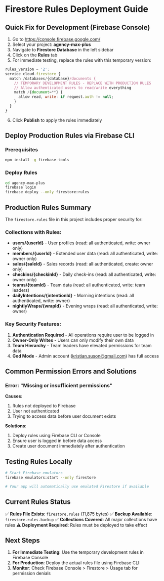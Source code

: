 # Firestore Rules Deployment Guide

## Quick Fix for Development (Firebase Console)

1. Go to https://console.firebase.google.com/
2. Select your project: **agency-max-plus**
3. Navigate to **Firestore Database** in the left sidebar
4. Click on the **Rules** tab
5. For immediate testing, replace the rules with this temporary version:

```javascript
rules_version = '2';
service cloud.firestore {
  match /databases/{database}/documents {
    // TEMPORARY DEVELOPMENT RULES - REPLACE WITH PRODUCTION RULES
    // Allow authenticated users to read/write everything
    match /{document=**} {
      allow read, write: if request.auth != null;
    }
  }
}
```

6. Click **Publish** to apply the rules immediately

## Deploy Production Rules via Firebase CLI

### Prerequisites
```bash
npm install -g firebase-tools
```

### Deploy Rules
```bash
cd agency-max-plus
firebase login
firebase deploy --only firestore:rules
```

## Production Rules Summary

The `firestore.rules` file in this project includes proper security for:

### Collections with Rules:
- **users/{userId}** - User profiles (read: all authenticated, write: owner only)
- **members/{userId}** - Extended user data (read: all authenticated, write: owner only)
- **sales/{saleId}** - Sales records (read: all authenticated, create: owner only)
- **checkins/{checkinId}** - Daily check-ins (read: all authenticated, write: owner only)
- **teams/{teamId}** - Team data (read: all authenticated, write: team leaders)
- **dailyIntentions/{intentionId}** - Morning intentions (read: all authenticated, write: owner)
- **nightlyWraps/{wrapId}** - Evening wraps (read: all authenticated, write: owner)

### Key Security Features:
1. **Authentication Required** - All operations require user to be logged in
2. **Owner-Only Writes** - Users can only modify their own data
3. **Team Hierarchy** - Team leaders have elevated permissions for team data
4. **God Mode** - Admin account (kristian.suson@gmail.com) has full access

## Common Permission Errors and Solutions

### Error: "Missing or insufficient permissions"

**Causes:**
1. Rules not deployed to Firebase
2. User not authenticated
3. Trying to access data before user document exists

**Solutions:**
1. Deploy rules using Firebase CLI or Console
2. Ensure user is logged in before data access
3. Create user document immediately after authentication

## Testing Rules Locally

```bash
# Start Firebase emulators
firebase emulators:start --only firestore

# Your app will automatically use emulated Firestore if available
```

## Current Rules Status

✅ **Rules File Exists**: `firestore.rules` (11,875 bytes)
✅ **Backup Available**: `firestore.rules.backup`
✅ **Collections Covered**: All major collections have rules
⚠️ **Deployment Required**: Rules must be deployed to take effect

## Next Steps

1. **For Immediate Testing**: Use the temporary development rules in Firebase Console
2. **For Production**: Deploy the actual rules file using Firebase CLI
3. **Monitor**: Check Firebase Console > Firestore > Usage tab for permission denials